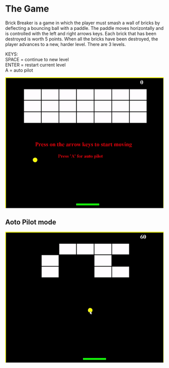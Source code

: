 # The Game
Brick Breaker is a game in which the player must smash a wall of bricks by deflecting a bouncing ball with a paddle.
The paddle moves horizontally and is controlled with the left and right arrows keys. 
Each brick that has been destroyed is worth 5 points.
When all the bricks have been destroyed, the player advances to a new, harder level. There are 3 levels.

KEYS:  
SPACE = continue to new level  
ENTER = restart current level   
A = auto pilot    

![Alt Text](resources/normalGame.gif)  

## Aoto Pilot mode
![Alt Text](resources/autoPilotGame.gif)  
